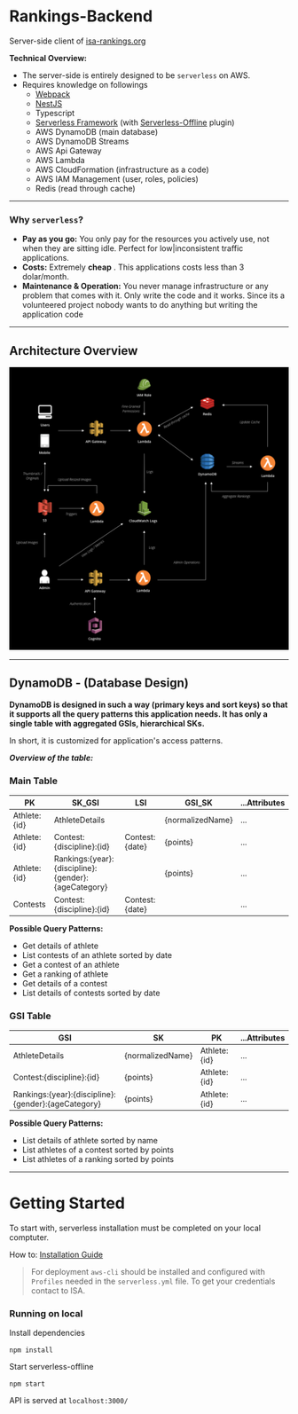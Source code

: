 # Rankings-Backend

Server-side client of [isa-rankings.org]

**Technical Overview:**

* The server-side is entirely designed to be `serverless` on AWS.
* Requires knowledge on followings
    * [Webpack]
    * [NestJS]
    * Typescript
    * [Serverless Framework] (with [Serverless-Offline] plugin)
    * AWS DynamoDB (main database)
    * AWS DynamoDB Streams
    * AWS Api Gateway
    * AWS Lambda
    * AWS CloudFormation (infrastructure as a code)
    * AWS IAM Management (user, roles, policies)
    * Redis (read through cache)

---

### Why `serverless`?

* **Pay as you go:** You only pay for the resources you actively use, not when they are sitting idle. Perfect for low|inconsistent traffic applications.
* **Costs:** Extremely **cheap** . This applications costs less than 3 dolar/month.
* **Maintenance & Operation:** You never manage infrastructure or any problem that comes with it. Only write the code and it works. Since its a volunteered project nobody wants to do anything but writing the application code

----

## Architecture Overview

![Architecture]

---

## DynamoDB - (Database Design)

**DynamoDB is designed in such a way (primary keys and sort keys) so that it supports all the query patterns this application needs. It has only a single table with aggregated GSIs, hierarchical SKs.**

In short, it is customized for application's access patterns.

***Overview of the table:***

### Main Table

| PK           | SK_GSI                                              | LSI            | GSI_SK           | ...Attributes |
| ------------ | --------------------------------------------------- | -------------- | ---------------- | ------------- |
| Athlete:{id} | AthleteDetails                                      |                | {normalizedName} | ...           |
| Athlete:{id} | Contest:{discipline}:{id}                           | Contest:{date} | {points}         | ...           |
| Athlete:{id} | Rankings:{year}:{discipline}:{gender}:{ageCategory} |                | {points}         | ...           |
| Contests     | Contest:{discipline}:{id}                           | Contest:{date} |                  | ...           |

**Possible Query Patterns:**

- Get details of athlete
- List contests of an athlete sorted by date
- Get a contest of an athlete
- Get a ranking of athlete
- Get details of a contest
- List details of contests sorted by date


### GSI Table

| GSI                                                 | SK               | PK           | ...Attributes |
| --------------------------------------------------- | ---------------- | ------------ | ------------- |
| AthleteDetails                                      | {normalizedName} | Athlete:{id} | ...           |
| Contest:{discipline}:{id}                           | {points}         | Athlete:{id} | ...           |
| Rankings:{year}:{discipline}:{gender}:{ageCategory} | {points}         | Athlete:{id} | ...           |

**Possible Query Patterns:**
- List details of athlete sorted by name
- List athletes of a contest sorted by points
- List athletes of a ranking sorted by points

---

# Getting Started

To start with, serverless installation must be completed on your local comptuter.

How to: [Installation Guide](https://serverless.com/framework/docs/providers/aws/guide/installation/)

> For deployment `aws-cli` should be installed and configured with `Profiles` needed in the `serverless.yml` file. To get your credentials contact to ISA.

### Running on local

Install dependencies

```shell
npm install
```

Start serverless-offline

```shell
npm start
```

API is served at `localhost:3000/`


[NestJS]: <https://github.com/nestjs/nest>
[Serverless-Offline]: <https://github.com/dherault/serverless-offline>
[Webpack]: <https://webpack.js.org/>
[DynamoDB]: <https://aws.amazon.com/dynamodb/>
[Serverless Framework]:<https://serverless.com/framework/docs/providers/aws/guide/quick-start/>
[isa-rankings.org]: <https://www.isa-rankings.org>
[Architecture]: <docs/AWS_Architecture.png>
